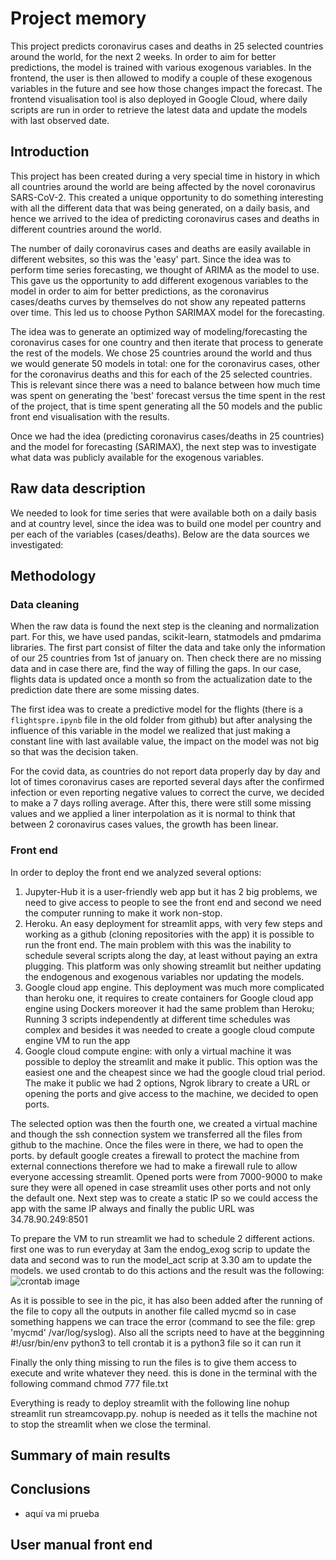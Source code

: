 # Project memory

This project predicts coronavirus cases and deaths in 25 selected countries around the world, for the next 2 weeks. In order to aim for better predictions, the model is trained with various exogenous variables. In the frontend, the user is then allowed to modify a couple of these exogenous variables in the future and see how those changes impact the forecast. The frontend visualisation tool is also deployed in Google Cloud, where daily scripts are run in order to retrieve the latest data and update the models with last observed date.

## Introduction

This project has been created during a very special time in history in which all countries around the world are being affected by the novel coronavirus SARS-CoV-2. This created a unique opportunity to do something interesting with all the different data that was being generated, on a daily basis, and hence we arrived to the idea of predicting coronavirus cases and deaths in different countries around the world. 

The number of daily coronavirus cases and deaths are easily available in different websites, so this was the 'easy' part. Since the idea was to perform time series forecasting, we thought of ARIMA as the model to use. This gave us the opportunity to add different exogenous variables to the model in order to aim for better predictions, as the coronavirus cases/deaths curves by themselves do not show any repeated patterns over time. This led us to choose Python SARIMAX model for the forecasting.

The idea was to generate an optimized way of modeling/forecasting the coronavirus cases for one country and then iterate that process to generate the rest of the models. We chose 25 countries around the world and thus we would generate 50 models in total: one for the coronavirus cases, other for the coronavirus deaths and this for each of the 25 selected countries. This is relevant since there was a need to balance between how much time was spent on generating the 'best' forecast versus the time spent in the rest of the project, that is time spent generating all the 50 models and the public front end visualisation with the results.

Once we had the idea (predicting coronavirus cases/deaths in 25 countries) and the model for forecasting (SARIMAX), the next step was to investigate what data was publicly available for the exogenous variables.

## Raw data description

We needed to look for time series that were available both on a daily basis and at country level, since the idea was to build one model per country and per each of the variables (cases/deaths). Below are the data sources we investigated:


## Methodology
### Data cleaning
When the raw data is found the next step is the cleaning and normalization part. For this, we have used pandas, scikit-learn, statmodels and pmdarima libraries. The first part consist of filter the data and take only the information of our 25 countries from 1st of january on. Then check there are no missing data and in case there are, find the way of filling the gaps. In our case, flights data is updated once a month so from the actualization date to the prediction date there are some missing dates.

The first idea was to create a predictive model for the flights (there is a `flightspre.ipynb` file in the old folder from github) but after analysing the influence of this variable in the model we realized that just making a constant line with last available value, the impact on the model was not big so that was the decision taken.

For the covid data, as countries do not report data properly day by day and lot of times coronavirus cases are reported several days after the confirmed infection or even reporting negative values to correct the curve, we decided to make a 7 days rolling average. After this, there were still some missing values and we applied a liner interpolation as it is normal to think that between 2 coronavirus cases values, the growth has been linear.


### Front end
In order to deploy the front end we analyzed several options:
  1. Jupyter-Hub it is a user-friendly web app but it has 2 big problems, we need to give access to people to see the front end and second we need the computer running to make it work non-stop.
  2. Heroku. An easy deployment for streamlit apps, with very few steps and working as a github (cloning repositories with the app) it is possible to run the front end. The main problem with this was the inability to schedule several scripts along the day, at least without paying an extra plugging. This platform was only showing streamlit but neither updating the endogenous and exogenous variables nor updating the models.
  3. Google cloud app engine. This deployment was much more complicated than heroku one, it requires to create containers for Google cloud app engine using Dockers moreover it had the same problem than Heroku; Running 3 scripts independently at different time schedules was complex and besides it was needed to create a google cloud compute engine VM to run the app
  4. Google cloud compute engine: with only a virtual machine it was possible to deploy the streamlit and make it public. This option was the easiest one and the cheapest since we had the google cloud trial period. The make it public we had 2 options, Ngrok library to create a URL or opening the ports and give access to the machine, we decided to open ports. 

The selected option was then the fourth one, we created a virtual machine and though the ssh connection system we transferred all the files from github to the machine. Once the files were in there, we had to open the ports. by default google creates a firewall to protect the machine from external connections therefore we had to make a firewall rule to allow everyone accessing streamlit. Opened ports were from 7000-9000 to make sure they were all opened in case streamlit uses other ports and not only the default one.
Next step was to create a static IP so we could access the app with the same IP always and finally the public URL was 34.78.90.249:8501

To prepare the VM to run streamlit we had to schedule 2 different actions. first one was to run everyday at 3am the endog_exog scrip to update the data and second was to run the model_act scrip at 3.30 am to update the models. we used crontab to do this actions and the result was the following:
![crontab image]( https://drive.google.com/uc?export=download&id=1uWb_thqh2qK5wOg1a-zxHRXKxJzzgpvi)

As it is possible to see in the pic, it has also been added after the running of the file to copy all the outputs in another file called mycmd so in case something happens we can trace the error (command to see the file: grep 'mycmd' /var/log/syslog). Also all the scripts need to have at the begginning #!/usr/bin/env python3 to tell crontab it is a python3 file so it can run it

Finally the only thing missing to run the files is to give them access to execute and write whatever they need. this is done in the terminal with the following command chmod 777 file.txt

Everything is ready to deploy streamlit with the following line nohup streamlit run streamcovapp.py. nohup is needed as it tells the machine not to stop the streamlit when we close the terminal.

## Summary of main results

## Conclusions

* aquí va mi prueba


## User manual front end
